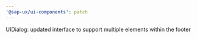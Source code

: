 ```yaml
---
'@sap-ux/ui-components': patch
---
```


UIDialog: updated interface to support multiple elements within the footer
